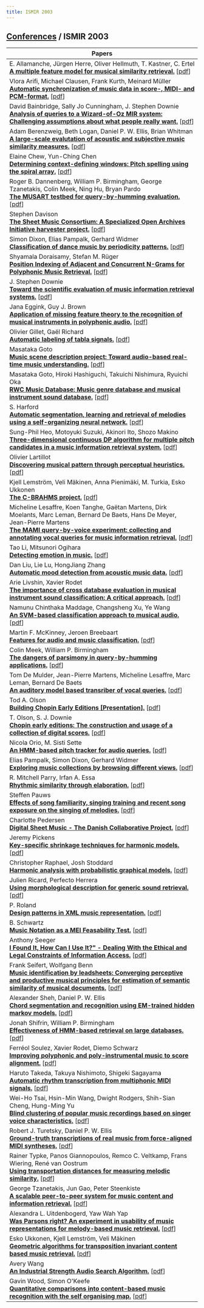 ```yaml
---
title: ISMIR 2003
---
```


## [Conferences]({site.base_url}/conferences) / ISMIR 2003

| Papers |
| --- |
|E. Allamanche, Jürgen Herre, Oliver Hellmuth, T. Kastner, C. Ertel<br>**[A multiple feature model for musical similarity retrieval.](https://doi.org/10.5281/zenodo.1416684)** [[pdf](https://zenodo.org/record/1416684/files/AllamancheHHKE03.pdf)]|
|Vlora Arifi, Michael Clausen, Frank Kurth, Meinard Müller<br>**[Automatic synchronization of music data in score-, MIDI- and PCM-format.](https://doi.org/10.5281/zenodo.1417848)** [[pdf](https://zenodo.org/record/1417848/files/ArifiCKM03.pdf)]|
|David Bainbridge, Sally Jo Cunningham, J. Stephen Downie<br>**[Analysis of queries to a Wizard-of-Oz MIR system: Challenging assumptions about what people really want.](https://doi.org/10.5281/zenodo.1416850)** [[pdf](https://zenodo.org/record/1416850/files/BainbridgeCD03.pdf)]|
|Adam Berenzweig, Beth Logan, Daniel P. W. Ellis, Brian Whitman<br>**[A large-scale evalutation of acoustic and subjective music similarity measures.](https://doi.org/10.5281/zenodo.1417010)** [[pdf](https://zenodo.org/record/1417010/files/BerenzweigLEW03.pdf)]|
|Elaine Chew, Yun-Ching Chen<br>**[Determining context-defining windows: Pitch spelling using the spiral array.](https://doi.org/10.5281/zenodo.1418037)** [[pdf](https://zenodo.org/record/1418037/files/ChewC03.pdf)]|
|Roger B. Dannenberg, William P. Birmingham, George Tzanetakis, Colin Meek, Ning Hu, Bryan Pardo<br>**[The MUSART testbed for query-by-humming evaluation.](https://doi.org/10.5281/zenodo.1415978)** [[pdf](https://zenodo.org/record/1415978/files/DannenbergBTMHP03.pdf)]|
|Stephen Davison<br>**[The Sheet Music Consortium: A Specialized Open Archives Initiative harvester project.](https://doi.org/10.5281/zenodo.1417731)** [[pdf](https://zenodo.org/record/1417731/files/Davison03.pdf)]|
|Simon Dixon, Elias Pampalk, Gerhard Widmer<br>**[Classification of dance music by periodicity patterns.](https://doi.org/10.5281/zenodo.1414936)** [[pdf](https://zenodo.org/record/1414936/files/DixonPW03.pdf)]|
|Shyamala Doraisamy, Stefan M. Rüger<br>**[Position Indexing of Adjacent and Concurrent N-Grams for Polyphonic Music Retrieval.](https://doi.org/10.5281/zenodo.1417919)** [[pdf](https://zenodo.org/record/1417919/files/DoraisamyR03.pdf)]|
|J. Stephen Downie<br>**[Toward the scientific evaluation of music information retrieval systems.](https://doi.org/10.5281/zenodo.1417121)** [[pdf](https://zenodo.org/record/1417121/files/Downie03.pdf)]|
|Jana Eggink, Guy J. Brown<br>**[Application of missing feature theory to the recognition of musical instruments in polyphonic audio.](https://doi.org/10.5281/zenodo.1416262)** [[pdf](https://zenodo.org/record/1416262/files/EgginkB03.pdf)]|
|Olivier Gillet, Gaël Richard<br>**[Automatic labeling of tabla signals.](https://doi.org/10.5281/zenodo.1418281)** [[pdf](https://zenodo.org/record/1418281/files/GilletR03.pdf)]|
|Masataka Goto<br>**[Music scene description project: Toward audio-based real-time music understanding.](https://doi.org/10.5281/zenodo.1415684)** [[pdf](https://zenodo.org/record/1415684/files/Goto03.pdf)]|
|Masataka Goto, Hiroki Hashiguchi, Takuichi Nishimura, Ryuichi Oka<br>**[RWC Music Database: Music genre database and musical instrument sound database.](https://doi.org/10.5281/zenodo.1415536)** [[pdf](https://zenodo.org/record/1415536/files/GotoHNO03.pdf)]|
|S. Harford<br>**[Automatic segmentation, learning and retrieval of melodies using a self-organizing neural network.](https://doi.org/10.5281/zenodo.1416182)** [[pdf](https://zenodo.org/record/1416182/files/Harford03.pdf)]|
|Sung-Phil Heo, Motoyuki Suzuki, Akinori Ito, Shozo Makino<br>**[Three-dimensional continuous DP algorithm for multiple pitch candidates in a music information retrieval system.](https://doi.org/10.5281/zenodo.1416862)** [[pdf](https://zenodo.org/record/1416862/files/HeoSIM03.pdf)]|
|Olivier Lartillot<br>**[Discovering musical pattern through perceptual heuristics.](https://doi.org/10.5281/zenodo.1417285)** [[pdf](https://zenodo.org/record/1417285/files/Lartillot03.pdf)]|
|Kjell Lemström, Veli Mäkinen, Anna Pienimäki, M. Turkia, Esko Ukkonen<br>**[The C-BRAHMS project.](https://doi.org/10.5281/zenodo.1417551)** [[pdf](https://zenodo.org/record/1417551/files/LemstromMPTU03.pdf)]|
|Micheline Lesaffre, Koen Tanghe, Gaëtan Martens, Dirk Moelants, Marc Leman, Bernard De Baets, Hans De Meyer, Jean-Pierre Martens<br>**[The MAMI query-by-voice experiment: collecting and annotating vocal queries for music information retrieval.](https://doi.org/10.5281/zenodo.1418133)** [[pdf](https://zenodo.org/record/1418133/files/LesaffreTMMLBMM03.pdf)]|
|Tao Li, Mitsunori Ogihara<br>**[Detecting emotion in music.](https://doi.org/10.5281/zenodo.1417293)** [[pdf](https://zenodo.org/record/1417293/files/LiM03.pdf)]|
|Dan Liu, Lie Lu, HongJiang Zhang<br>**[Automatic mood detection from acoustic music data.](https://doi.org/10.5281/zenodo.1418335)** [[pdf](https://zenodo.org/record/1418335/files/LiuLZ03.pdf)]|
|Arie Livshin, Xavier Rodet<br>**[The importance of cross database evaluation in musical instrument sound classification: A critical approach.](https://doi.org/10.5281/zenodo.1417771)** [[pdf](https://zenodo.org/record/1417771/files/LivshinR03.pdf)]|
|Namunu Chinthaka Maddage, Changsheng Xu, Ye Wang<br>**[An SVM-based classification approach to musical audio.](https://doi.org/10.5281/zenodo.1415610)** [[pdf](https://zenodo.org/record/1415610/files/MaddageXW03.pdf)]|
|Martin F. McKinney, Jeroen Breebaart<br>**[Features for audio and music classification.](https://doi.org/10.5281/zenodo.1415026)** [[pdf](https://zenodo.org/record/1415026/files/McKinneyB03.pdf)]|
|Colin Meek, William P. Birmingham<br>**[The dangers of parsimony in query-by-humming applications.](https://doi.org/10.5281/zenodo.1415828)** [[pdf](https://zenodo.org/record/1415828/files/MeekB03.pdf)]|
|Tom De Mulder, Jean-Pierre Martens, Micheline Lesaffre, Marc Leman, Bernard De Baets<br>**[An auditory model based transriber of vocal queries.](https://doi.org/10.5281/zenodo.1416492)** [[pdf](https://zenodo.org/record/1416492/files/MulderMLLB03.pdf)]|
|Tod A. Olson<br>**[Building Chopin Early Editions [Presentation].](db/conf/ismir/ismir2003.html#Olson03)** [[pdf]()]|
|T. Olson, S. J. Downie<br>**[Chopin early editions: The construction and usage of a collection of digital scores.](https://doi.org/10.5281/zenodo.1417397)** [[pdf](https://zenodo.org/record/1417397/files/OlsonD03.pdf)]|
|Nicola Orio, M. Sisti Sette<br>**[An HMM-based pitch tracker for audio queries.](https://doi.org/10.5281/zenodo.1417601)** [[pdf](https://zenodo.org/record/1417601/files/OrioS03.pdf)]|
|Elias Pampalk, Simon Dixon, Gerhard Widmer<br>**[Exploring music collections by browsing different views.](https://doi.org/10.5281/zenodo.1416876)** [[pdf](https://zenodo.org/record/1416876/files/PampalkDW03.pdf)]|
|R. Mitchell Parry, Irfan A. Essa<br>**[Rhythmic similarity through elaboration.](https://doi.org/10.5281/zenodo.1416738)** [[pdf](https://zenodo.org/record/1416738/files/ParryE03.pdf)]|
|Steffen Pauws<br>**[Effects of song familiarity, singing training and recent song exposure on the singing of melodies.](https://doi.org/10.5281/zenodo.1414722)** [[pdf](https://zenodo.org/record/1414722/files/Pauws03.pdf)]|
|Charlotte Pedersen<br>**[Digital Sheet Music - The Danish Collaborative Project.](db/conf/ismir/ismir2003.html#Pedersen03)** [[pdf]()]|
|Jeremy Pickens<br>**[Key-specific shrinkage techniques for harmonic models.](https://doi.org/10.5281/zenodo.1414776)** [[pdf](https://zenodo.org/record/1414776/files/Pickens03.pdf)]|
|Christopher Raphael, Josh Stoddard<br>**[Harmonic analysis with probabilistic graphical models.](https://doi.org/10.5281/zenodo.1415574)** [[pdf](https://zenodo.org/record/1415574/files/RaphaelS03.pdf)]|
|Julien Ricard, Perfecto Herrera<br>**[Using morphological description for generic sound retrieval.](https://doi.org/10.5281/zenodo.1416042)** [[pdf](https://zenodo.org/record/1416042/files/RicardH03.pdf)]|
|P. Roland<br>**[Design patterns in XML music representation.](https://doi.org/10.5281/zenodo.1417445)** [[pdf](https://zenodo.org/record/1417445/files/Roland03.pdf)]|
|B. Schwartz<br>**[Music Notation as a MEI Feasability Test.](https://doi.org/10.5281/zenodo.1416136)** [[pdf](https://zenodo.org/record/1416136/files/Schwartz03.pdf)]|
|Anthony Seeger<br>**[I Found It, How Can I Use It?" - Dealing With the Ethical and Legal Constraints of Information Access.](https://doi.org/10.5281/zenodo.1417719)** [[pdf](https://zenodo.org/record/1417719/files/Seeger03.pdf)]|
|Frank Seifert, Wolfgang Benn<br>**[Music identification by leadsheets: Converging perceptive and productive musical principles for estimation of semantic similarity of musical documents.](https://doi.org/10.5281/zenodo.1417759)** [[pdf](https://zenodo.org/record/1417759/files/SeifertB03.pdf)]|
|Alexander Sheh, Daniel P. W. Ellis<br>**[Chord segmentation and recognition using EM-trained hidden markov models.](https://doi.org/10.5281/zenodo.1416734)** [[pdf](https://zenodo.org/record/1416734/files/ShehE03.pdf)]|
|Jonah Shifrin, William P. Birmingham<br>**[Effectiveness of HMM-based retrieval on large databases.](https://doi.org/10.5281/zenodo.1417187)** [[pdf](https://zenodo.org/record/1417187/files/ShifrinB03.pdf)]|
|Ferréol Soulez, Xavier Rodet, Diemo Schwarz<br>**[Improving polyphonic and poly-instrumental music to score alignment.](https://doi.org/10.5281/zenodo.1415542)** [[pdf](https://zenodo.org/record/1415542/files/SoulezRS03.pdf)]|
|Haruto Takeda, Takuya Nishimoto, Shigeki Sagayama<br>**[Automatic rhythm transcription from multiphonic MIDI signals.](https://doi.org/10.5281/zenodo.1415222)** [[pdf](https://zenodo.org/record/1415222/files/TakedaNS03.pdf)]|
|Wei-Ho Tsai, Hsin-Min Wang, Dwight Rodgers, Shih-Sian Cheng, Hung-Ming Yu<br>**[Blind clustering of popular music recordings based on singer voice characteristics.](https://doi.org/10.5281/zenodo.1415112)** [[pdf](https://zenodo.org/record/1415112/files/TsaiWRCY03.pdf)]|
|Robert J. Turetsky, Daniel P. W. Ellis<br>**[Ground-truth transcriptions of real music from force-aligned MIDI syntheses.](https://doi.org/10.5281/zenodo.1417667)** [[pdf](https://zenodo.org/record/1417667/files/TuretskyE03.pdf)]|
|Rainer Typke, Panos Giannopoulos, Remco C. Veltkamp, Frans Wiering, René van Oostrum<br>**[Using transportation distances for measuring melodic similarity.](https://doi.org/10.5281/zenodo.1417513)** [[pdf](https://zenodo.org/record/1417513/files/TypkeGVWO03.pdf)]|
|George Tzanetakis, Jun Gao, Peter Steenkiste<br>**[A scalable peer-to-peer system for music content and information retrieval.](https://doi.org/10.5281/zenodo.1417451)** [[pdf](https://zenodo.org/record/1417451/files/TzanetakisGS03.pdf)]|
|Alexandra L. Uitdenbogerd, Yaw Wah Yap<br>**[Was Parsons right? An experiment in usability of music representations for melody-based music retrieval.](https://doi.org/10.5281/zenodo.1418225)** [[pdf](https://zenodo.org/record/1418225/files/UitdenbogerdY03.pdf)]|
|Esko Ukkonen, Kjell Lemström, Veli Mäkinen<br>**[Geometric algorithms for transposition invariant content based music retrieval.](https://doi.org/10.5281/zenodo.1417477)** [[pdf](https://zenodo.org/record/1417477/files/UkkonenLM03.pdf)]|
|Avery Wang<br>**[An Industrial Strength Audio Search Algorithm.](https://doi.org/10.5281/zenodo.1416340)** [[pdf](https://zenodo.org/record/1416340/files/Wang03.pdf)]|
|Gavin Wood, Simon O'Keefe<br>**[Quantitative comparisons into content-based music recognition with the self organising map.](https://doi.org/10.5281/zenodo.1415644)** [[pdf](https://zenodo.org/record/1415644/files/WoodO03.pdf)]|